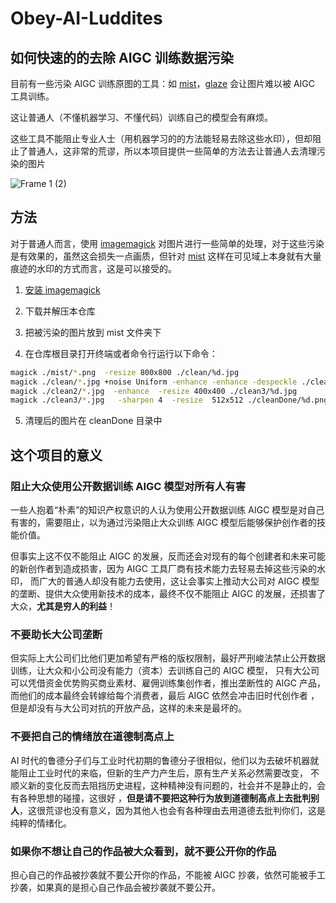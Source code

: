 # Obey-AI-Luddites

## 如何快速的的去除 AIGC 训练数据污染

目前有一些污染 AIGC 训练原图的工具：如 [mist](https://github.com/mist-project/mist)，[glaze](https://glaze.cs.uchicago.edu/) 会让图片难以被 AIGC 工具训练。

这让普通人（不懂机器学习、不懂代码）训练自己的模型会有麻烦。

这些工具不能阻止专业人士（用机器学习的的方法能轻易去除这些水印），但却阻止了普通人，这非常的荒谬，所以本项目提供一些简单的方法去让普通人去清理污染的图片


 ![Frame 1 (2)](https://user-images.githubusercontent.com/126896234/231055742-a4384cbb-a480-4063-b34d-7addef300329.jpg)

## 方法

对于普通人而言，使用 [imagemagick](https://imagemagick.org/script/download.php) 对图片进行一些简单的处理，对于这些污染是有效果的，虽然这会损失一点画质，但针对 [mist](https://github.com/mist-project/mist) 这样在可见域上本身就有大量痕迹的水印的方式而言，这是可以接受的。



1. [安装 imagemagick](https://imagemagick.org/script/download.php)

3. 下载并解压本仓库

3. 把被污染的图片放到 mist 文件夹下

4. 在仓库根目录打开终端或者命令行运行以下命令：

```bash
magick ./mist/*.png  -resize 800x800 ./clean/%d.jpg
magick ./clean/*.jpg +noise Uniform -enhance -enhance -despeckle ./clean2/%d.jpg
magick ./clean2/*.jpg  -enhance  -resize 400x400 ./clean3/%d.jpg
magick ./clean3/*.jpg   -sharpen 4  -resize  512x512 ./cleanDone/%d.png

```
5. 清理后的图片在 cleanDone 目录中


## 这个项目的意义

### 阻止大众使用公开数据训练 AIGC 模型对所有人有害

一些人抱着“朴素”的知识产权意识的人认为使用公开数据训练 AIGC 模型是对自己有害的，需要阻止，以为通过污染阻止大众训练 AIGC 模型后能够保护创作者的技能价值。

但事实上这不仅不能阻止 AIGC 的发展，反而还会对现有的每个创建者和未来可能的新创作者到造成损害，因为 AIGC 工具厂商有技术能力去轻易去掉这些污染的水印，
而广大的普通人却没有能力去使用，这让会事实上推动大公司对 AIGC 模型的垄断、提供大众使用新技术的成本，最终不仅不能阻止 AIGC 的发展，还损害了大众，**尤其是穷人的利益**！



### 不要助长大公司垄断

但实际上大公司们比他们更加希望有严格的版权限制，最好严刑峻法禁止公开数据训练，让大众和小公司没有能力（资本）去训练自己的 AIGC 模型，
只有大公司可以凭借资金优势购买商业素材、雇佣训练集创作者，推出垄断性的 AIGC 产品，而他们的成本最终会转嫁给每个消费者，最后 AIGC 依然会冲击旧时代创作者
，但是却没有与大公司对抗的开放产品，这样的未来是最坏的。


### 不要把自己的情绪放在道德制高点上

AI 时代的鲁德分子们与工业时代初期的鲁德分子很相似，他们以为去破坏机器就能阻止工业时代的来临，但新的生产力产生后，原有生产关系必然需要改变，
不顺义新的变化反而去阻挡历史进程，这种精神没有问题的，社会并不是静止的，会有各种思想的碰撞，这很好 ，**但是请不要把这种行为放到道德制高点上去批判别人**，这很荒谬也没有意义，因为其他人也会有各种理由去用道德去批判你们，这是纯粹的情绪化。


### 如果你不想让自己的作品被大众看到，就不要公开你的作品 

担心自己的作品被抄袭就不要公开你的作品，不能被 AIGC 抄袭，依然可能被手工抄袭，如果真的是担心自己作品会被抄袭就不要公开。

